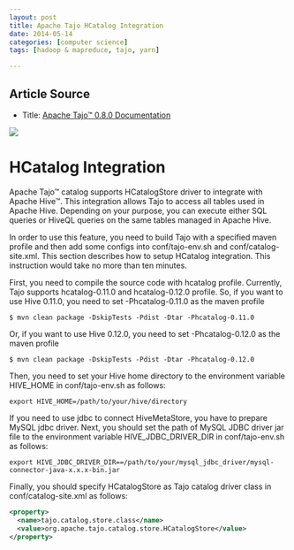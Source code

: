 ```yaml
---
layout: post
title: Apache Tajo HCatalog Integration
date: 2014-05-14
categories: [computer science]
tags: [hadoop & mapreduce, tajo, yarn]

---
```


## Article Source
* Title: [Apache Tajo™ 0.8.0 Documentation](http://tajo.apache.org/docs/0.8.0/backup_and_restore/catalog.html)

[![](http://sungsoo.github.com/images/tajo-documentation.png)](http://sungsoo.github.com/images/tajo-documentation.png)

# HCatalog Integration

Apache Tajo™ catalog supports HCatalogStore driver to integrate with Apache Hive™. This integration allows Tajo to access all tables used in Apache Hive. Depending on your purpose, you can execute either SQL queries or HiveQL queries on the same tables managed in Apache Hive.

In order to use this feature, you need to build Tajo with a specified maven profile and then add some configs into conf/tajo-env.sh and conf/catalog-site.xml. This section describes how to setup HCatalog integration. This instruction would take no more than ten minutes.

First, you need to compile the source code with hcatalog profile. Currently, Tajo supports hcatalog-0.11.0 and hcatalog-0.12.0 profile. So, if you want to use Hive 0.11.0, you need to set -Phcatalog-0.11.0 as the maven profile

	$ mvn clean package -DskipTests -Pdist -Dtar -Phcatalog-0.11.0

Or, if you want to use Hive 0.12.0, you need to set -Phcatalog-0.12.0 as the maven profile

	$ mvn clean package -DskipTests -Pdist -Dtar -Phcatalog-0.12.0
	
Then, you need to set your Hive home directory to the environment variable HIVE_HOME in conf/tajo-env.sh as follows:

	export HIVE_HOME=/path/to/your/hive/directory
	
If you need to use jdbc to connect HiveMetaStore, you have to prepare MySQL jdbc driver. Next, you should set the path of MySQL JDBC driver jar file to the environment variable HIVE_JDBC_DRIVER_DIR in conf/tajo-env.sh as follows:

	export HIVE_JDBC_DRIVER_DIR==/path/to/your/mysql_jdbc_driver/mysql-connector-java-x.x.x-bin.jar

Finally, you should specify HCatalogStore as Tajo catalog driver class in conf/catalog-site.xml as follows:

```xml
<property>
  <name>tajo.catalog.store.class</name>
  <value>org.apache.tajo.catalog.store.HCatalogStore</value>
</property>
```